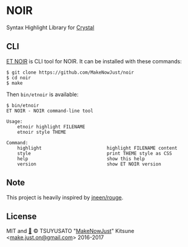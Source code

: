 # NOIR

Syntax Highlight Library for [Crystal](https://crystal-lang.org)

## CLI

[ET NOIR](etnoir/) is CLI tool for NOIR. It can be installed with these commands:

```console
$ git clone https://github.com/MakeNowJust/noir
$ cd noir
$ make
```

Then `bin/etnoir` is available:

```console
$ bin/etnoir
ET NOIR - NOIR command-line tool

Usage:
    etnoir highlight FILENAME
    etnoir style THEME

Command:
    highlight                        highlight FILENAME content
    style                            print THEME style as CSS
    help                             show this help
    version                          show ET NOIR version
```

## Note

This project is heavily inspired by [jneen/rouge](https://github.com/jneen/rouge).

## License

MIT and [:sushi:](https://github.com/MakeNowJust/sushi-ware)
© TSUYUSATO "[MakeNowJust](https://quine.codes)" Kitsune <<make.just.on@gmail.com>> 2016-2017
